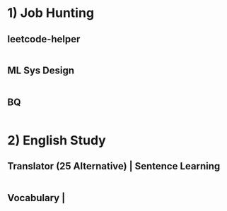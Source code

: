 
# 1) Job Hunting
## leetcode-helper

```markdown

```

## ML Sys Design

```markdown
```

## BQ

```markdown
```

# 2) English Study
## Translator (25 Alternative) | Sentence Learning

```markdown

```

## Vocabulary |

```markdown

```
